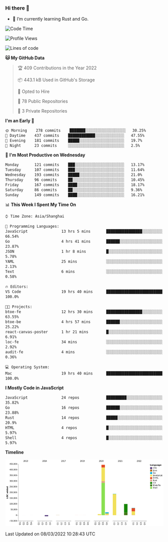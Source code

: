 ### Hi there 👋

- 🌱 I’m currently learning Rust and Go.

<!--START_SECTION:waka-->
![Code Time](http://img.shields.io/badge/Code%20Time-293%20hrs%2035%20mins-blue)

![Profile Views](http://img.shields.io/badge/Profile%20Views-0-blue)

![Lines of code](https://img.shields.io/badge/From%20Hello%20World%20I%27ve%20Written-822%20Thousand%20lines%20of%20code-blue)

**🐱 My GitHub Data** 

> 🏆 409 Contributions in the Year 2022
 > 
> 📦 443.1 kB Used in GitHub's Storage 
 > 
> 💼 Opted to Hire
 > 
> 📜 78 Public Repositories 
 > 
> 🔑 3 Private Repositories  
 > 
**I'm an Early 🐤** 

```text
🌞 Morning    278 commits    ███████░░░░░░░░░░░░░░░░░░   30.25% 
🌆 Daytime    437 commits    ████████████░░░░░░░░░░░░░   47.55% 
🌃 Evening    181 commits    █████░░░░░░░░░░░░░░░░░░░░   19.7% 
🌙 Night      23 commits     ░░░░░░░░░░░░░░░░░░░░░░░░░   2.5%

```
📅 **I'm Most Productive on Wednesday** 

```text
Monday       121 commits    ███░░░░░░░░░░░░░░░░░░░░░░   13.17% 
Tuesday      107 commits    ███░░░░░░░░░░░░░░░░░░░░░░   11.64% 
Wednesday    193 commits    █████░░░░░░░░░░░░░░░░░░░░   21.0% 
Thursday     96 commits     ██░░░░░░░░░░░░░░░░░░░░░░░   10.45% 
Friday       167 commits    ████░░░░░░░░░░░░░░░░░░░░░   18.17% 
Saturday     86 commits     ██░░░░░░░░░░░░░░░░░░░░░░░   9.36% 
Sunday       149 commits    ████░░░░░░░░░░░░░░░░░░░░░   16.21%

```


📊 **This Week I Spent My Time On** 

```text
⌚︎ Time Zone: Asia/Shanghai

💬 Programming Languages: 
JavaScript               13 hrs 5 mins       ████████████████░░░░░░░░░   66.54% 
Go                       4 hrs 41 mins       ██████░░░░░░░░░░░░░░░░░░░   23.87% 
JSON                     1 hr 8 mins         █░░░░░░░░░░░░░░░░░░░░░░░░   5.78% 
YAML                     25 mins             ░░░░░░░░░░░░░░░░░░░░░░░░░   2.13% 
Text                     6 mins              ░░░░░░░░░░░░░░░░░░░░░░░░░   0.58%

🔥 Editors: 
VS Code                  19 hrs 40 mins      █████████████████████████   100.0%

🐱‍💻 Projects: 
btoe-fe                  12 hrs 30 mins      ████████████████░░░░░░░░░   63.55% 
btoe-be                  4 hrs 57 mins       ██████░░░░░░░░░░░░░░░░░░░   25.22% 
react-canvas-poster      1 hr 21 mins        █░░░░░░░░░░░░░░░░░░░░░░░░   6.91% 
loc-fe                   34 mins             ░░░░░░░░░░░░░░░░░░░░░░░░░   2.92% 
audit-fe                 4 mins              ░░░░░░░░░░░░░░░░░░░░░░░░░   0.36%

💻 Operating System: 
Mac                      19 hrs 40 mins      █████████████████████████   100.0%

```

**I Mostly Code in JavaScript** 

```text
JavaScript               24 repos            █████████░░░░░░░░░░░░░░░░   35.82% 
Go                       16 repos            ██████░░░░░░░░░░░░░░░░░░░   23.88% 
Rust                     14 repos            █████░░░░░░░░░░░░░░░░░░░░   20.9% 
HTML                     4 repos             █░░░░░░░░░░░░░░░░░░░░░░░░   5.97% 
Shell                    4 repos             █░░░░░░░░░░░░░░░░░░░░░░░░   5.97%

```


**Timeline**

![Chart not found](https://raw.githubusercontent.com/elton/elton/main/charts/bar_graph.png) 


 Last Updated on 08/03/2022 10:28:43 UTC
<!--END_SECTION:waka-->

<!--
**elton/elton** is a ✨ _special_ ✨ repository because its `README.md` (this file) appears on your GitHub profile.

Here are some ideas to get you started:

- 🔭 I’m currently working on ...
- 🌱 I’m currently learning ...
- 👯 I’m looking to collaborate on ...
- 🤔 I’m looking for help with ...
- 💬 Ask me about ...
- 📫 How to reach me: ...
- 😄 Pronouns: ...
- ⚡ Fun fact: ...
-->
